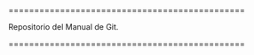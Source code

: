 ==============================================

Repositorio del Manual de Git.

==============================================
